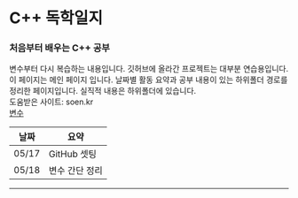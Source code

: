 # C++ 독학일지
### 처음부터 배우는 C++ 공부
변수부터 다시 복습하는 내용입니다. 깃허브에 올라간 프로젝트는 대부분 연습용입니다.  
이 페이지는 메인 페이지 입니다. 날짜별 활동 요약과 공부 내용이 있는 하위폴더 경로를 정리한 페이지입니다. 실직적 내용은 하위폴더에 있습니다.  
도움받은 사이트: soen.kr  
[변수](./공부내용/변수/변수.md)  



| 날짜 | 요약 |
|------|------|
|05/17|GitHub 셋팅|
|05/18|변수 간단 정리|
---
